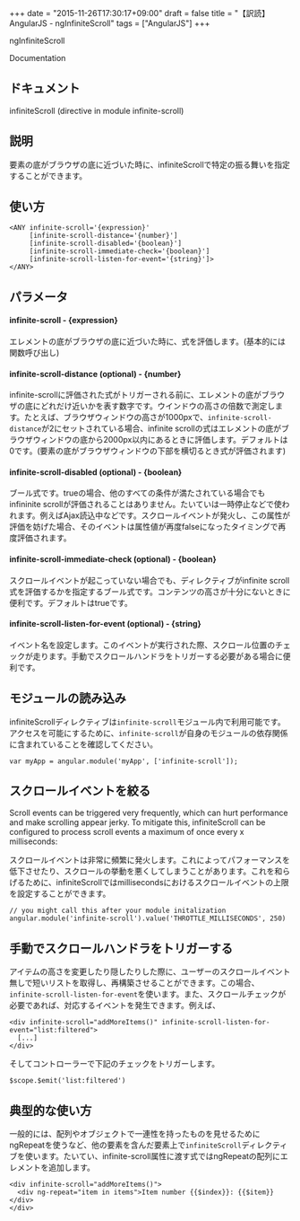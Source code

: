 +++
date = "2015-11-26T17:30:17+09:00"
draft = false
title = "【訳読】AngularJS - ngInfiniteScroll"
tags = ["AngularJS"]
+++

ngInfiniteScroll

Documentation

## ドキュメント

infiniteScroll (directive in module infinite-scroll)

## 説明

要素の底がブラウザの底に近づいた時に、infiniteScrollで特定の振る舞いを指定することができます。

## 使い方

```
<ANY infinite-scroll='{expression}'
     [infinite-scroll-distance='{number}']
     [infinite-scroll-disabled='{boolean}']
     [infinite-scroll-immediate-check='{boolean}']
     [infinite-scroll-listen-for-event='{string}']>
</ANY>
```

## パラメータ

#### **infinite-scroll - {expression}**
エレメントの底がブラウザの底に近づいた時に、式を評価します。(基本的には関数呼び出し)

#### **infinite-scroll-distance (optional) - {number}**

infinite-scrollに評価された式がトリガーされる前に、エレメントの底がブラウザの底にどれだけ近いかを表す数字です。ウインドウの高さの倍数で測定します。たとえば、ブラウザウィンドウの高さが1000pxで、`infinite-scroll-distance`が2にセットされている場合、infinite scrollの式はエレメントの底がブラウザウィンドウの底から2000px以内にあるときに評価します。デフォルトは0です。(要素の底がブラウザウィンドウの下部を横切るとき式が評価されます)

#### **infinite-scroll-disabled (optional) - {boolean}**

ブール式です。trueの場合、他のすべての条件が満たされている場合でも infininite scrollが評価されることはありません。たいていは一時停止などで使われます。例えばAjax読込中などです。スクロールイベントが発火し、この属性が評価を妨げた場合、そのイベントは属性値が再度falseになったタイミングで再度評価されます。

#### **infinite-scroll-immediate-check (optional) - {boolean}**

スクロールイベントが起こっていない場合でも、ディレクティブがinfinite scroll式を評価するかを指定するブール式です。コンテンツの高さが十分にないときに便利です。デフォルトはtrueです。

#### **infinite-scroll-listen-for-event (optional) - {string}**

イベント名を設定します。このイベントが実行された際、スクロール位置のチェックが走ります。手動でスクロールハンドラをトリガーする必要がある場合に便利です。

## モジュールの読み込み

infiniteScrollディレクティブは`infinite-scroll`モジュール内で利用可能です。アクセスを可能にするために、`infinite-scroll`が自身のモジュールの依存関係に含まれていることを確認してください。

```
var myApp = angular.module('myApp', ['infinite-scroll']);
```

## スクロールイベントを絞る

Scroll events can be triggered very frequently, which can hurt performance and make scrolling appear jerky. To mitigate this, infiniteScroll can be configured to process scroll events a maximum of once every x milliseconds:

スクロールイベントは非常に頻繁に発火します。これによってパフォーマンスを低下させたり、スクロールの挙動を悪くしてしまうことがあります。これを和らげるために、infiniteScrollではmillisecondsにおけるスクロールイベントの上限を設定することができます。

```
// you might call this after your module initalization
angular.module('infinite-scroll').value('THROTTLE_MILLISECONDS', 250)
```

## 手動でスクロールハンドラをトリガーする

アイテムの高さを変更したり隠したりした際に、ユーザーのスクロールイベント無しで短いリストを取得し、再構築させることができます。この場合、`infinite-scroll-listen-for-event`を使います。また、スクロールチェックが必要であれば、対応するイベントを発生できます。例えば、
```
<div infinite-scroll="addMoreItems()" infinite-scroll-listen-for-event="list:filtered">
  [...]
</div>
```

そしてコントローラーで下記のチェックをトリガーします。

```
$scope.$emit('list:filtered')
```

## 典型的な使い方

一般的には、配列やオブジェクトで一連性を持ったものを見せるためにngRepeatを使うなど、他の要素を含んだ要素上で`infiniteScroll`ディレクティブを使います。たいてい、infinite-scroll属性に渡す式ではngRepeatの配列にエレメントを追加します。

```
<div infinite-scroll="addMoreItems()">
  <div ng-repeat="item in items">Item number {{$index}}: {{$item}}</div>
</div>
```